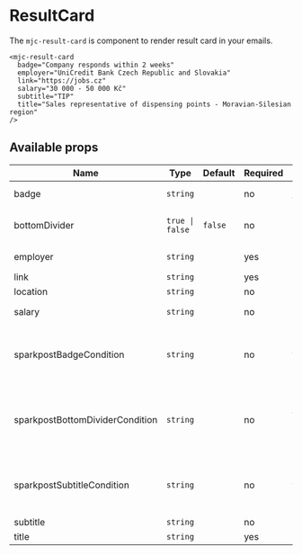 # ResultCard

The `mjc-result-card` is component to render result card in your emails.

```mjml
<mjc-result-card
  badge="Company responds within 2 weeks"
  employer="UniCredit Bank Czech Republic and Slovakia"
  link="https://jobs.cz"
  salary="30 000 - 50 000 Kč"
  subtitle="TIP"
  title="Sales representative of dispensing points - Moravian-Silesian region"
/>
```

## Available props

| Name                            | Type            | Default | Required | Description                                               |
| ------------------------------- | --------------- | ------- | -------- | --------------------------------------------------------- |
| badge                           | `string`        |         | no       | Your badge text                                           |
| bottomDivider                   | `true \| false` | `false` | no       | Show bottom divider                                       |
| employer                        | `string`        |         | yes      | Emloyer name                                              |
| link                            | `string`        |         | yes      | Link to url                                               |
| location                        | `string`        |         | no       | Location                                                  |
| salary                          | `string`        |         | no       | Salary badge                                              |
| sparkpostBadgeCondition         | `string`        |         | no       | Condition in Sparkpost to show or hide the badge          |
| sparkpostBottomDividerCondition | `string`        |         | no       | Condition in Sparkpost to show or hide the bottom divider |
| sparkpostSubtitleCondition      | `string`        |         | no       | Condition in Sparkpost to show or hide the subtitle       |
| subtitle                        | `string`        |         | no       | Subtitle text                                             |
| title                           | `string`        |         | yes      | Card title                                                |
